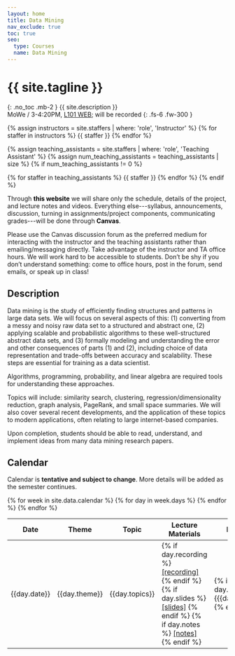 ```yaml
---
layout: home
title: Data Mining
nav_exclude: true
toc: true
seo:
  type: Courses
  name: Data Mining
---
```


# {{ site.tagline }}
{: .no_toc .mb-2 }
{{ site.description }}
<br>
MoWe / 3-4:20PM, [L101 WEB](https://bit.ly/3wBNjzE); will be recorded
{: .fs-6 .fw-300 }

{% assign instructors = site.staffers | where: 'role', 'Instructor' %}
{% for staffer in instructors %}
{{ staffer }}
{% endfor %}

{% assign teaching_assistants = site.staffers | where: 'role', 'Teaching Assistant' %}
{% assign num_teaching_assistants = teaching_assistants | size %}
{% if num_teaching_assistants != 0 %}

{% for staffer in teaching_assistants %}
{{ staffer }}
{% endfor %}
{% endif %}

Through **<span style="color: black;">this website</span>** we will share only the schedule, details of the project, and lecture notes and videos. Everything else---syllabus, announcements, discussion, turning in assignments/project components, communicating grades---will be done through **<span style="color: black;">Canvas</span>**.

Please use the Canvas discussion forum as the preferred medium for interacting with the instructor and the teaching assistants rather than emailing/messaging directly. Take advantage of the instructor and TA office hours. We will work hard to be accessible to students. Don’t be shy if you don’t understand something: come to office hours, post in the forum, send emails, or speak up in class!

## Description

Data mining is the study of efficiently finding structures and patterns in large data sets. We will focus on several aspects of this: (1) converting from a messy and noisy raw data set to a structured and abstract one, (2) applying scalable and probabilistic algorithms to these well-structured abstract data sets, and (3) formally modeling and understanding the error and other consequences of parts (1) and (2), including choice of data representation and trade-offs between accuracy and scalability. These steps are essential for training as a data scientist.

Algorithms, programming, probability, and linear algebra are required tools for understanding these approaches.

Topics will include: similarity search, clustering, regression/dimensionality reduction, graph analysis, PageRank, and small space summaries. We will also cover several recent developments, and the application of these topics to modern applications, often relating to large internet-based companies.

Upon completion, students should be able to read, understand, and implement ideas from many data mining research papers.

## Calendar

Calendar is **tentative and subject to change**.
More details will be added as the semester continues.

<table>
  <thead>
  <tr>
    <th>Date</th>
    <th>Theme</th>
    <th>Topic</th>
    <th>Lecture Materials</th>
    <th>Readings</th>
    <th>Work due</th>
  </tr>
  </thead>
  <tbody>
  {% for week in site.data.calendar %}
    {% for day in week.days %}
      <tr>
        <td>{{day.date}}</td>
        <td>{{day.theme}}</td>
        <td>{{day.topics}}</td>
        <td class="cal-content">
          {% if day.recording %}
            <a href="{{day.recording}}" class="cal-content-link">[recording]</a>
          {% endif %}
          {% if day.slides %}
            <a href="{{day.slides}}" class="cal-content-link">[slides]</a>
          {% endif %}
          {% if day.notes %}
            <a href="{{day.notes}}" class="cal-content-link">[notes]</a>
          {% endif %}
        </td>
        <td class="cal-content">
          {% if day.readings %}
            {{{day.readings}}
          {% endif %}
        </td>
        <td class="cal-content">{{day.due}}</td>
      </tr>
    {% endfor %}
  {% endfor %}
  </tbody>
</table>

